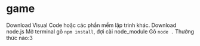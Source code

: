# game
Download Visual Code hoặc các phần mềm lập trình khác.
 Download node.js
Mở terminal gõ ```npm install```, đợi cài node_module 
Gõ ```node .```
Thưởng thức nào:3
